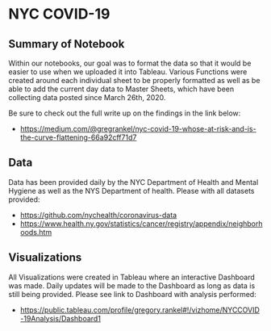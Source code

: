 # NYC COVID-19

## Summary of Notebook
Within our notebooks, our goal was to format the data so that it would be easier to use when we uploaded it into Tableau. Various Functions were created around each individual sheet to be properly formatted as well as be able to add the current day data to Master Sheets, which have been collecting data posted since March 26th, 2020.

Be sure to check out the full write up on the findings in the link below:
- https://medium.com/@gregrankel/nyc-covid-19-whose-at-risk-and-is-the-curve-flattening-66a92cff71d7

## Data
Data has been provided daily by the NYC Department of Health and Mental Hygiene as well as the NYS Department of health. Please with all datasets provided:

 - https://github.com/nychealth/coronavirus-data
 - https://www.health.ny.gov/statistics/cancer/registry/appendix/neighborhoods.htm

## Visualizations
All Visualizations were created in Tableau where an interactive Dashboard was made. Daily updates will be made to the Dashboard as long as data is still being provided. Please see link to Dashboard with analysis performed:

 - https://public.tableau.com/profile/gregory.rankel#!/vizhome/NYCCOVID-19Analysis/Dashboard1
